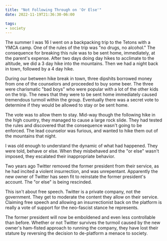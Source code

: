 ```yaml
---
title: "Not Following Through on 'Or Else'"
date: 2022-11-19T21:36:30-06:00

tags:
- society
---
```

The summer I was 16 I went on a backpacking trip to the Tetons with a YMCA camp. One of the rules of
the trip was "no drugs, no alcohol." The consequence for breaking this rule was to be sent home,
immediately, at the parent's expense. After two days doing day hikes to acclimate to the altitude, we
did a 3 day hike into the mountains. Then we had a night back in town, followed by a 4 day hike.

During our between hike break in town, three dipshits borrowed money from one of the counselors and
proceeded to buy some beer. The three were charismatic "bad boys" who were popular with a lot of the
other kids on the trip. The news that they were to be sent home immediately caused tremendous
turmoil within the group. Eventually there was a secret vote to determine if they would be allowed
to stay or be sent home.

The vote was to allow them to stay. Mid-way though the following hike in the high country, they
managed to cause a large rock slide. They had tested the rules and discovered that the consequence
wasn't going to be enforced. The lead counselor was furious, and wanted to hike them out of the
mountains that night.

I was old enough to understand the dynamic of what had happened. They were told, behave or else.
When they misbehaved and the "or else" wasn't imposed, they escalated their inappropriate behavior.

Two years ago Twitter removed the former president from their service, as he had incited a violent
insurrection, and was unrepentant. Apparently the new owner of Twitter has seen fit to reinstate the
former president's account. The "or else" is being rescinded.

This isn't about free speech. Twitter is a private company, not the government. They get to moderate
the content they allow on their service. Claiming free speech and allowing an insurrectionist back
on the platform is really a vote of support for the neo-fascist stance he represents.

The former president will now be emboldened and even less controllable than before. Whether or not
Twitter survives the turmoil caused by the new owner's ham-fisted approach to running the company,
they have lost their stature by reversing the decision to de-platform a menace to society.
